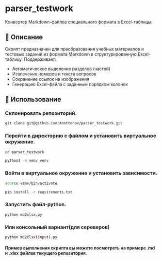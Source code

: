 # parser_testwork
Конвертер Markdown-файлов специального формата в Excel-таблицы.

## 📌 Описание

Скрипт предназначен для преобразования учебных материалов и тестовых заданий из формата Markdown в структурированную Excel-таблицу. Поддерживает:

- Автоматическое выделение разделов (частей)
- Извлечение номеров и текста вопросов
- Сохранение ссылок на изображения
- Генерацию Excel-файла с заданным порядком колонок

## 🚀 Использование
### Склонировать репозиторий.
```bash
git clone git@github.com:Annttonov/parser_testwork.git
```
### Перейти в директорию с файлом и установить виртуальное окружение.
```bash
cd parser_testwork
```
```bash
python3 -m venv venv
```

### Войти в виртуальное окружение и установить зависимости.
```bash
source venv/bin/activate
````
```bash
pip install -r requirements.txt
```

### Запустить файл-python.
```bash
python md2xlsx.py
```

### Или консольный вариант(для сереверов)
```bash
python md2xlsx(input).py
```

#### Пример выполнения скрипта вы можете посмотреть на примере .md и .xlsx файлов текущего репозитория.
